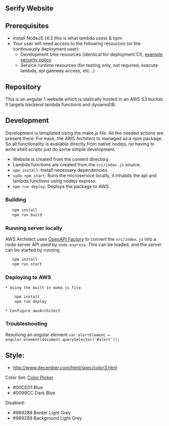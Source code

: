 ## Serify Website


## Prerequisites

* Install NodeJS (4.3 this is what lambda uses) & npm
* Your user will need access to the following resources (or the continuously deployment user):
	* Development time resources (identical for deployment CI), [example security policy](../deployment-policy.json)
	* Service runtime resources (for testing only, not required, execute lambda, api gateway access, etc...)

## Repository
This is an angular 1 website which is statically hosted in an AWS S3 bucket.  It targets backend lambda functions and dynamoDB.

## Development
Development is templated using the make.js file. All the needed actions are present there. For ease, the AWS Architect to managed as a npm package. So all functionality is available directly from native nodejs, no having to write shell scripts just do some simple development.

* Website is created from the content directory.
* Lambda functions are created from the `src/index.js` source.
* `npm install`: Install necessary dependencies.
* `sudo npm start`: Runs the microservice locally, it inhabits the api and lambda functions using nodejs express.
* `npm run deploy`: Deploys the package to AWS.

### Building

  ```bash
   	 npm install
   	 npm run build
  ```

### Running server locally
AWS Architect uses [OpenAPI Factory](https://github.com/wparad/openapi-factory.js) to convert the `src/index.js` into a node server API used by `node-express`.  This can be loaded, and the server can be started by running

```bash
   npm install
   npm run start
```

### Deploying to AWS

	* Using the built in make.js file

```bash
	npm install
	npm run deploy
```
	* Configure awsArchitect

### Troubleshooting
Resolving an angular element `var alertElement = angular.element(document.querySelector('#alert'));`

## Style:
* http://www.december.com/html/spec/color3.html

Color Set: [Color Picker](http://www.perbang.dk/rgb/ADFFE5/)

* #00CED1 Blue
* #0099CC Dark Blue

Disabled:
* #989288 Border Light Grey
* #989288 Background Light Grey